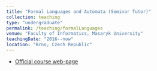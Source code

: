 ```yaml
---
title: "Formal Languages and Automata (Seminar Tutor)"
collection: teaching
type: "undergraduate"
permalink: /teaching/formalLanguages
venue: "Faculty of Informatics, Masaryk University"
teachingDate: "2016--now"
location: "Brno, Czech Republic"
---
```



- [Official course web-page](https://is.muni.cz/course/fi/spring2018/IB005)
